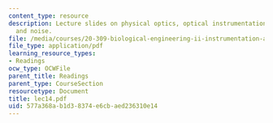```yaml
---
content_type: resource
description: Lecture slides on physical optics, optical instrumentation, detectors,
  and noise.
file: /media/courses/20-309-biological-engineering-ii-instrumentation-and-measurement-fall-2006/577a368ab1d38374e6cbaed236310e14_lec14.pdf
file_type: application/pdf
learning_resource_types:
- Readings
ocw_type: OCWFile
parent_title: Readings
parent_type: CourseSection
resourcetype: Document
title: lec14.pdf
uid: 577a368a-b1d3-8374-e6cb-aed236310e14
---
```

